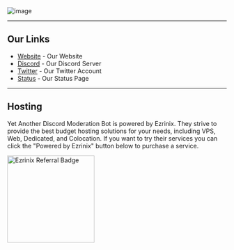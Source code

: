 <img src="https://i.imgur.com/ASlu0Ru.png" alt="image">

<hr>

<h2>Our Links</h2>
<ul>
  <li><a href="https://yadmb.xyz">Website</a> - Our Website</li>
  <li><a href="https://discord.gg/AC4rbMCwGG">Discord</a> - Our Discord Server</li>
  <li><a href="https://twitter.com/YADMB_">Twitter</a> - Our Twitter Account</li>
  <li><a href="https://yadmb.instatus.com/">Status</a> - Our Status Page</li>
</ul>

<hr>

<h2>Hosting</h2>

<p>Yet Another Discord Moderation Bot is powered by Ezrinix. They strive to provide the best budget hosting solutions for your needs, including VPS, Web, Dedicated, and Colocation. If you want to try their services you can click the "Powered by Ezrinix" button below to purchase a service.</p>

<a href="https://ezrinix.com" target="_blank"><img src="https://i.imgur.com/wuCFtiS.png" alt="Ezrinix Referral Badge" width="200"></a>